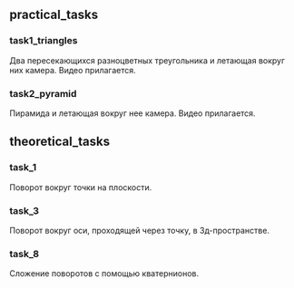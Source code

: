 ## practical_tasks

### task1_triangles

Два пересекающихся разноцветных треугольника и летающая вокруг них камера. Видео прилагается.

### task2_pyramid

Пирамида и летающая вокруг нее камера. Видео прилагается.


## theoretical_tasks

### task_1

Поворот вокруг точки на плоскости.

### task_3

Поворот вокруг оси, проходящей через точку, в 3д-пространстве.

### task_8

Сложение поворотов с помощью кватернионов.
